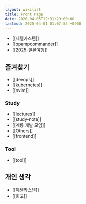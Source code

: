```yaml
---
layout: wikilist
title: Front Page
date: 2020-04-05T12:31:29+09:00
lastmod: 2025-04-01 01:07:53 +0900
---
```

- [[제텔카스텐]]
- [[opampcommander]]
- [[2025-일본여행]]
## 즐겨찾기
- [[devops]]
- [[kubernetes]]
- [[nvim]]

### Study
- [[lectures]]
- [[study-note]]
- [[계룡 개발 모임]]
- [[Others]]
- [[frontend]]

### Tool
- [[tool]]

## 개인 생각
- [[제텔카스텐]]
- [[회고]]
